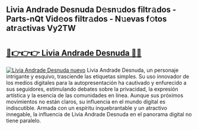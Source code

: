 ## Livia Andrade Desnuda D𝚎sn𝚞dos filtr𝚊dos - Parts-nQt Vid𝚎os filtr𝚊dos - N𝚞evas f𝚘tos atr𝚊ctivas Vy2TW

# <h2><a href="http://mbc73g.tromn.icu/?c=Livia+Andrade+Desnuda">🔗👉👉👉 Livia Andrade Desnuda 🔗🔗</a></h2>

[![Livia Andrade Desnuda nuevo](https://i.imgur.com/pEAQMta.gif)](http://mbc73g.tromn.icu/?c=Livia+Andrade+Desnuda)
Livia Andrade Desnuda, un personaje intrigante y esquivo, trasciende las etiquetas simples. Su uso innovador de los medios digitales para la autopresentación ha cautivado y enfurecido a sus seguidores, estimulando debates sobre la privacidad, la expresión artística y la esencia de las comunidades en línea. Aunque sus próximos movimientos no están claros, su influencia en el mundo digital es indiscutible. Armada con un espíritu inquebrantable y un atractivo innegable, la influencia de Livia Andrade Desnuda en el panorama digital no tiene paralelo.
